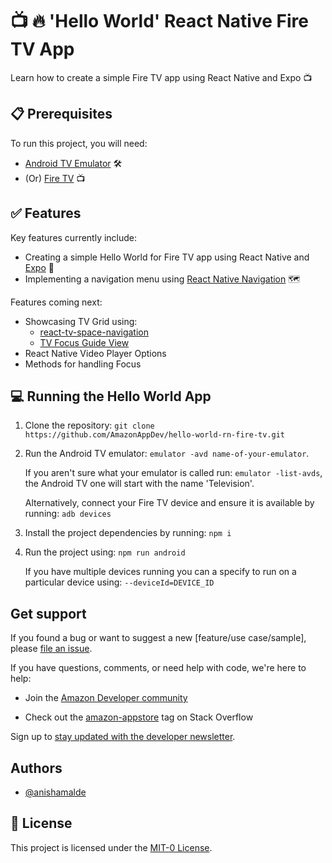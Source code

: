 # 📺 🔥 'Hello World' React Native Fire TV App

Learn how to create a simple Fire TV app using React Native and Expo 📺

## 📋 Prerequisites

To run this project, you will need:

- [Android TV Emulator](https://developer.android.com/studio) 🛠️
- (Or) [Fire TV](https://developer.amazon.com/apps-and-games/fire-tv) 📺

## ✅ Features

Key features currently include:

- Creating a simple Hello World for Fire TV app using React Native and [Expo](https://docs.expo.dev/guides/building-for-tv/) 👋
- Implementing a navigation menu using [React Native Navigation](https://reactnavigation.org/) 🗺️

Features coming next:

- Showcasing TV Grid using:
  - [react-tv-space-navigation](https://github.com/bamlab/react-tv-space-navigation)
  - [TV Focus Guide View](https://github.com/react-native-tvos/react-native-tvos/tree/tvos-v0.74.0/packages/rn-tester/js/examples/TVFocusGuide)
- React Native Video Player Options
- Methods for handling Focus

## 💻 Running the Hello World App

1. Clone the repository: `git clone https://github.com/AmazonAppDev/hello-world-rn-fire-tv.git`

2. Run the Android TV emulator: `emulator -avd name-of-your-emulator`.

   If you aren't sure what your emulator is called run: `emulator -list-avds`, the Android TV one will start with the name 'Television'.

   Alternatively, connect your Fire TV device and ensure it is available by running: `adb devices`

3. Install the project dependencies by running: `npm i`

4. Run the project using: `npm run android`

   If you have multiple devices running you can a specify to run on a particular device using: `--deviceId=DEVICE_ID`

## Get support

If you found a bug or want to suggest a new [feature/use case/sample], please [file an issue](../../issues).

If you have questions, comments, or need help with code, we're here to help:

- Join the [Amazon Developer community](https://community.amazondeveloper.com/c/amazon-appstore/17)

- Check out the [amazon-appstore](https://stackoverflow.com/questions/tagged/amazon-appstore) tag on Stack Overflow

Sign up to [stay updated with the developer newsletter](https://m.amazonappservices.com/devto-newsletter-subscribe).

## Authors

- [@anishamalde](https://github.com/anishamalde)

## 📄 License

This project is licensed under the [MIT-0 License](LICENSE).
